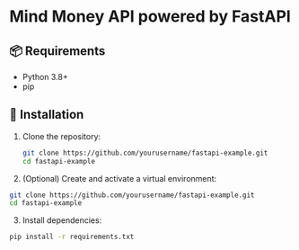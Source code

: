 # Mind Money API powered by FastAPI

## 📦 Requirements

- Python 3.8+
- pip

## 🔧 Installation

1. Clone the repository:
   ```bash
   git clone https://github.com/yourusername/fastapi-example.git
   cd fastapi-example
2. (Optional) Create and activate a virtual environment:
```bash
git clone https://github.com/yourusername/fastapi-example.git
cd fastapi-example
```

3. Install dependencies:
```bash
pip install -r requirements.txt
```




